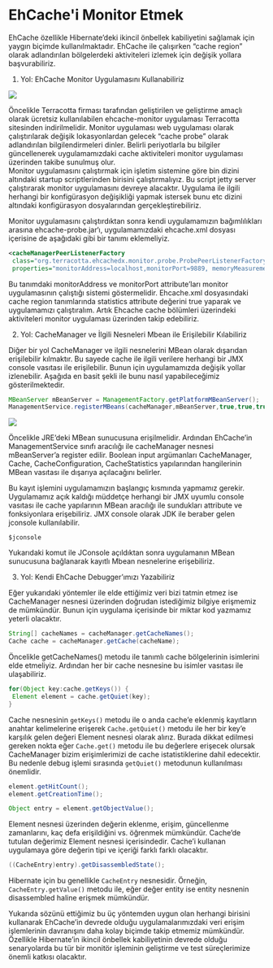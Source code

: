 # EhCache'i Monitor Etmek

EhCache özellikle Hibernate’deki ikincil önbellek kabiliyetini sağlamak için yaygın biçimde kullanılmaktadır. EhCache ile 
çalışırken “cache region” olarak adlandırılan bölgelerdeki aktiviteleri izlemek için değişik yollara başvurabiliriz.

1. Yol: EhCache Monitor Uygulamasını Kullanabiliriz

![](http://kenansevindik.com/assets/images/ehcache_monitor_01.png)

Öncelikle Terracotta firması tarafından geliştirilen ve geliştirme amaçlı olarak ücretsiz kullanılabilen ehcache-monitor 
uygulaması Terracotta sitesinden indirilmelidir. Monitor uygulaması web uygulaması olarak çalıştırılarak değişik 
lokasyonlardan gelecek “cache probe” olarak adlandırılan bilgilendirmeleri dinler. Belirli periyotlarla bu bilgiler 
güncellenerek uygulamamızdaki cache aktiviteleri monitor uygulaması üzerinden takibe sunulmuş olur.  
Monitor uygulamasını çalıştırmak için işletim sistemine göre bin dizini altındaki startup scriptlerinden birisini 
çalıştırmalıyız. Bu script jetty server çalıştırarak monitor uygulamasını devreye alacaktır. Uygulama ile ilgili herhangi 
bir konfigürasyon değişikliği yapmak istersek bunu etc dizini altındaki konfigürasyon dosyalarından gerçekleştirebiliriz.

Monitor uygulamasını çalıştırdıktan sonra kendi uygulamamızın bağımlılıkları arasına ehcache-probe.jar‘ı, uygulamamızdaki 
ehcache.xml dosyası içerisine de aşağıdaki gibi bir tanımı eklemeliyiz.

```xml
<cacheManagerPeerListenerFactory
 class="org.terracotta.ehcachedx.monitor.probe.ProbePeerListenerFactory"
 properties="monitorAddress=localhost,monitorPort=9889, memoryMeasurement=true" />
```

Bu tanımdaki monitorAddress ve monitorPort attribute’ları monitor uygulamasının çalıştığı sistemi göstermelidir. Ehcache.xml 
dosyasındaki cache region tanımlarında statistics attribute değerini true yaparak ve uygulamamızı çalıştıralım. Artık 
Ehcache cache bölümleri üzerindeki aktiviteleri monitor uygulaması üzerinden takip edebiliriz.

2. Yol: CacheManager ve İlgili Nesneleri Mbean ile Erişilebilir Kılabiliriz  

Diğer bir yol CacheManager ve ilgili nesnelerini MBean olarak dışarıdan erişilebilir kılmaktır. Bu sayede cache ile ilgili 
verilere herhangi bir JMX console vasıtası ile erişilebilir. Bunun için uygulamamızda değişik yollar izlenebilir. Aşağıda 
en basit şekli ile bunu nasıl yapabileceğimiz gösterilmektedir.

```java
MBeanServer mBeanServer = ManagementFactory.getPlatformMBeanServer();
ManagementService.registerMBeans(cacheManager,mBeanServer,true,true,true,true);
```
![](http://kenansevindik.com/assets/images/ehcache_monitor_02.png)

Öncelikle JRE’deki MBean sunucusuna erişilmelidir. Ardından EhCache’in ManagementService sınıfı aracılığı ile cacheManager 
nesnesi mBeanServer’a register edilir. Boolean input argümanları CacheManager, Cache, CacheConfiguration, CacheStatistics 
yapılarından hangilerinin MBean vasıtası ile dışarıya açılacağını belirler.

Bu kayıt işlemini uygulamamızın başlangıç kısmında yapmamız gerekir. Uygulamamız açık kaldığı müddetçe herhangi bir JMX 
uyumlu console vasıtası ile cache yapılarının MBean aracılığı ile sundukları attribute ve fonksiyonlara erişebiliriz. JMX 
console olarak JDK ile beraber gelen jconsole kullanılabilir.

```shell
$jconsole
```

Yukarıdaki komut ile JConsole açıldıktan sonra uygulamanın MBean sunucusuna bağlanarak kayıtlı Mbean nesnelerine erişebiliriz.

3. Yol: Kendi EhCache Debugger’ımızı Yazabiliriz

Eğer yukarıdaki yöntemler ile elde ettiğimiz veri bizi tatmin etmez ise CacheManager nesnesi üzerinden doğrudan istediğimiz 
bilgiye erişmemiz de mümkündür. Bunun için uygulama içerisinde bir miktar kod yazmamız yeterli olacaktır.

```java
String[] cacheNames = cacheManager.getCacheNames();
Cache cache = cacheManager.getCache(cacheName);
```

Öncelikle getCacheNames() metodu ile tanımlı cache bölgelerinin isimlerini elde etmeliyiz. Ardından her bir cache nesnesine 
bu isimler vasıtası ile ulaşabiliriz.

```java
for(Object key:cache.getKeys()) {
 Element element = cache.getQuiet(key);
}
```

Cache nesnesinin `getKeys()` metodu ile o anda cache’e eklenmiş kayıtların anahtar kelimelerine erişerek `Cache.getQuiet()` 
metodu ile her bir key’e karşılık gelen değeri Element nesnesi olarak alırız. Burada dikkat edilmesi gereken nokta eğer 
`Cache.get()` metodu ile bu değerlere erişecek olursak CacheManager bizim erişimlerimizi de cache istatistiklerine dahil 
edecektir. Bu nedenle debug işlemi sırasında `getQuiet()` metodunun kullanılması önemlidir.

```java
element.getHitCount();
element.getCreationTime();

Object entry = element.getObjectValue();
```

Element nesnesi üzerinden değerin eklenme, erişim, güncellenme zamanlarını, kaç defa erişildiğini vs. öğrenmek mümkündür. 
Cache’de tutulan değerimiz Element nesnesi içerisindedir. Cache’i kullanan uygulamaya göre değerin tipi ve içeriği farklı 
farklı olacaktır.

```java
((CacheEntry)entry).getDisassembledState();
```

Hibernate için bu genellikle `CacheEntry` nesnesidir. Örneğin, `CacheEntry.getValue()` metodu ile, eğer değer entity ise 
entity nesnenin disassembled haline erişmek mümkündür.

Yukarıda sözünü ettiğimiz bu üç yöntemden uygun olan herhangi birisini kullanarak EhCache’in devrede olduğu uygulamalarımızdaki 
veri erişim işlemlerinin davranışını daha kolay biçimde takip etmemiz mümkündür. Özellikle Hibernate’in ikincil önbellek 
kabiliyetinin devrede olduğu senaryolarda bu tür bir monitör işleminin geliştirme ve test süreçlerimize önemli katkısı 
olacaktır.
